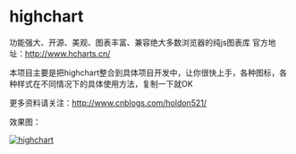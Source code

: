 # highchart
功能强大、开源、美观、图表丰富、兼容绝大多数浏览器的纯js图表库
官方地址：http://www.hcharts.cn/

本项目主要是把highchart整合到具体项目开发中，让你很快上手，各种图标，各种样式在不同情况下的具体使用方法，复制一下就OK

更多资料请关注：http://www.cnblogs.com/holdon521/

效果图：
<p><a href="https://github.com/holdon521/highchart/blob/master/images/OA1.png" target="_blank"><img src="https://github.com/holdon521/highchart/blob/master/images/OA1.png" alt="highchart" data-canonical-src="https://github.com/holdon521/highchart/blob/master/images/OA1.png" style="max-width:100%;"></a></p>

